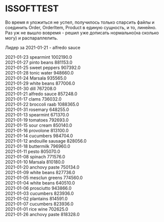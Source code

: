 # ISSOFTTEST



Во время я уложиться не успел, получилось только спарсить файлы и соединить Order, OrderItem, Product в единую сущность, и то, линейно. Раз уж не вышло вовремя - решил уже дописать нормально(на сколько могу) и распараллелить.

Лидер за 2021-01-21 - alfredo sauce 


2021-01-23 spearmint 1002190.0<br/>
2021-01-27 pinto beans 881153.0<br/>
2021-01-25 sweet peppers 907392.0<br/>
2021-01-28 tonic water 948660.0<br/>
2021-01-24 Marsala 935565.0<br/>
2021-01-29 white beans 877006.0<br/>
2021-01-30 dill 767208.0<br/>
2021-01-21 alfredo sauce 857248.0<br/>
2021-01-17 clams 736032.0<br/>
2021-01-22 broccoli raab 1088365.0<br/>
2021-01-31 rosemary 648255.0<br/>
2021-01-13 spearmint 671370.0<br/>
2021-01-19 tomatoes 792693.0<br/>
2021-01-15 sour cream 850140.0<br/>
2021-01-16 provolone 813100.0<br/>
2021-01-14 cucumbers 984704.0<br/>
2021-01-12 andouille sausage 828056.0<br/>
2021-01-18 buttermilk 796960.0<br/>
2021-01-11 pesto 805070.0<br/>
2021-01-08 spinach 771576.0<br/>
2021-01-10 Marsala 810180.0<br/>
2021-01-20 anchovy paste 750134.0<br/>
2021-01-09 white beans 827736.0<br/>
2021-01-05 mesclun greens 774560.0<br/>
2021-01-04 white beans 640510.0<br/>
2021-01-06 prosciutto 943866.0<br/>
2021-01-03 cucumbers 823936.0<br/>
2021-01-02 plantains 814591.0<br/>
2021-01-07 cucumbers 823936.0<br/>
2021-01-01 rice wine 702625.0<br/>
2021-01-26 anchovy paste 818328.0<br/>